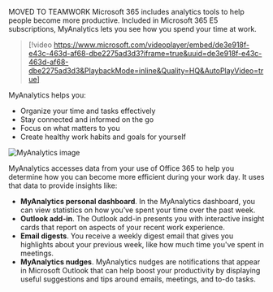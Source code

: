 MOVED TO TEAMWORK Microsoft 365 includes analytics tools to help people become more productive. Included in Microsoft 365 E5 subscriptions, MyAnalytics lets you see how you spend your time at work.

>[!video https://www.microsoft.com/videoplayer/embed/de3e918f-e43c-463d-af68-dbe2275ad3d3?iframe=true&uuid=de3e918f-e43c-463d-af68-dbe2275ad3d3&PlaybackMode=inline&Quality=HQ&AutoPlayVideo=true]


MyAnalytics helps you:

- Organize your time and tasks effectively
- Stay connected and informed on the go
- Focus on what matters to you
- Create healthy work habits and goals for yourself 

![MyAnalytics image](../media/2-myanalytics.png)

MyAnalytics accesses data from your use of Office 365 to help you determine how you can become more efficient during your work day. It uses that data to provide insights like:

- **MyAnalytics personal dashboard**. In the MyAnalytics dashboard, you can view statistics on how you’ve spent your time over the past week.
- **Outlook add-in**. The Outlook add-in presents you with interactive insight cards that report on aspects of your recent work experience. <ASHLEY NOTE: MIGHT BE HELPFUL TO PROVIDE AN EXAMPLE HERE>
- **Email digests**. You receive a weekly digest email that gives you highlights about your previous week, like how much time you've spent in meetings. 
- **MyAnalytics nudges**. MyAnalytics nudges are notifications that appear in Microsoft Outlook that can help boost your productivity by displaying useful suggestions and tips around emails, meetings, and to-do tasks.
